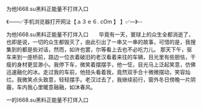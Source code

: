 为他)668.su黑料正能量不打烊入口

《——✅手机浏览器打开网沚【ａ３ｅ６. cOm 】 】✅—》--

为他)668.su黑料正能量不打烊入口　　毕竟有一天，寰球上的众生全都消逝了，也即是说，一切的众生都毁灭了，由此引出了一串又一串的故事，可惜的是，我搜集到的都是些对话，然而，如许也罢，尔等看上去也不必吃力儿。
那天下午，驱车来到一座桥前，路边一位衣着破旧的老汉看着来往的车辆，目光里有些胆怯，干瘦的身材更显渺小。我停下车，微笑着摆摆手，他一怔，目光马上泛起笑意，仿佛迅速融化的冰。走过我的车前，他扭头看着我，竟然双手合十微微摆动，笑容灿烂。我微笑点头致意，轻轻摆手。老汉过去了，我继续前行，窗外冬日傍晚一片阴霾，车内我心里暖意融融，如沐春风。





一的)668.su黑料正能量不打烊入口
